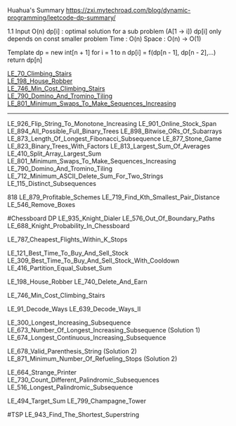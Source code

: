 Huahua's Summary
https://zxi.mytechroad.com/blog/dynamic-programming/leetcode-dp-summary/

1.1
Input O(n)
dp[i] : optimal solution for a sub problem (A[1 -> i])
dp[i] only depends on const smaller problem
Time : O(n)
Space : O(n) -> O(1)

Template
dp = new int[n + 1]
for i = 1 to n
 dp[i] = f(dp[n - 1], dp[n - 2],...)
return dp[n]

[LE_70_Climbing_Stairs](src/leetcode/LE_70_Climbing_Stairs.java)\
[LE_198_House_Robber](src/leetcode/LE_198_House_Robber.java)\
[LE_746_Min_Cost_Climbing_Stairs](src/leetcode/LE_198_House_Robber.java)\
[LE_790_Domino_And_Tromino_Tiling](src/leetcode/LE_790_Domino_And_Tromino_Tiling.java)\
[LE_801_Minimum_Swaps_To_Make_Sequences_Increasing](src/leetcode/LE_801_Minimum_Swaps_To_Make_Sequences_Increasing)

---------------------------------------------------

LE_926_Flip_String_To_Monotone_Increasing
LE_901_Online_Stock_Span
LE_894_All_Possible_Full_Binary_Trees
LE_898_Bitwise_ORs_Of_Subarrays
LE_873_Length_Of_Longest_Fibonacci_Subsequence
LE_877_Stone_Game
LE_823_Binary_Trees_With_Factors
LE_813_Largest_Sum_Of_Averages
LE_410_Split_Array_Largest_Sum
LE_801_Minimum_Swaps_To_Make_Sequences_Increasing
LE_790_Domino_And_Tromino_Tiling
LE_712_Minimum_ASCII_Delete_Sum_For_Two_Strings
LE_115_Distinct_Subsequences

818
LE_879_Profitable_Schemes
LE_719_Find_Kth_Smallest_Pair_Distance
LE_546_Remove_Boxes

#Chessboard DP
LE_935_Knight_Dialer
LE_576_Out_Of_Boundary_Paths
LE_688_Knight_Probability_In_Chessboard

LE_787_Cheapest_Flights_Within_K_Stops

LE_121_Best_Time_To_Buy_And_Sell_Stock
LE_309_Best_Time_To_Buy_And_Sell_Stock_With_Cooldown
LE_416_Partition_Equal_Subset_Sum

LE_198_House_Robber
LE_740_Delete_And_Earn

LE_746_Min_Cost_Climbing_Stairs

LE_91_Decode_Ways
LE_639_Decode_Ways_II

LE_300_Longest_Increasing_Subsequence
LE_673_Number_Of_Longest_Increasing_Subsequence (Solution 1)
LE_674_Longest_Continuous_Increasing_Subsequence

LE_678_Valid_Parenthesis_String (Solution 2)
LE_871_Minimum_Number_Of_Refueling_Stops (Solution 2)

LE_664_Strange_Printer
LE_730_Count_Different_Palindromic_Subsequences
LE_516_Longest_Palindromic_Subsequence

LE_494_Target_Sum
LE_799_Champagne_Tower

#TSP
LE_943_Find_The_Shortest_Superstring

